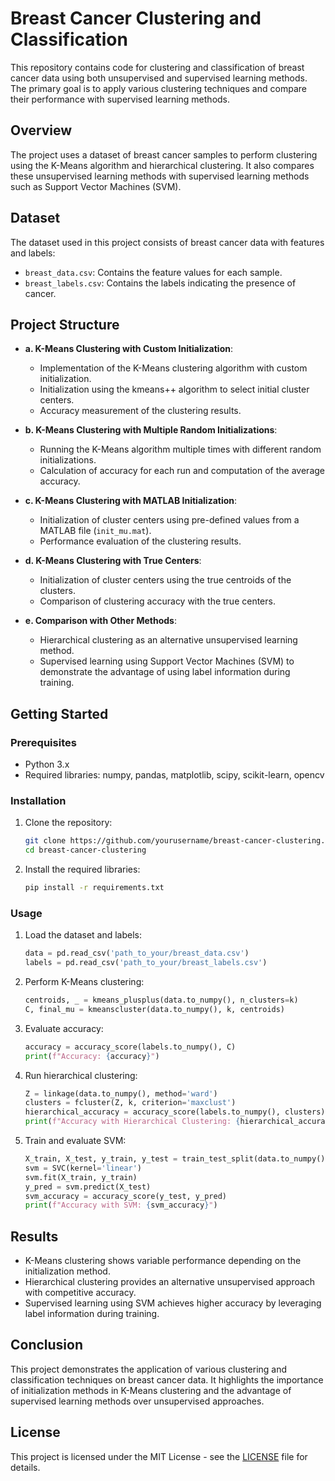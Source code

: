 # Breast Cancer Clustering and Classification

This repository contains code for clustering and classification of breast cancer data using both unsupervised and supervised learning methods. The primary goal is to apply various clustering techniques and compare their performance with supervised learning methods.

## Overview

The project uses a dataset of breast cancer samples to perform clustering using the K-Means algorithm and hierarchical clustering. It also compares these unsupervised learning methods with supervised learning methods such as Support Vector Machines (SVM).

## Dataset

The dataset used in this project consists of breast cancer data with features and labels:
- `breast_data.csv`: Contains the feature values for each sample.
- `breast_labels.csv`: Contains the labels indicating the presence of cancer.

## Project Structure

- **a. K-Means Clustering with Custom Initialization**:
  - Implementation of the K-Means clustering algorithm with custom initialization.
  - Initialization using the kmeans++ algorithm to select initial cluster centers.
  - Accuracy measurement of the clustering results.

- **b. K-Means Clustering with Multiple Random Initializations**:
  - Running the K-Means algorithm multiple times with different random initializations.
  - Calculation of accuracy for each run and computation of the average accuracy.

- **c. K-Means Clustering with MATLAB Initialization**:
  - Initialization of cluster centers using pre-defined values from a MATLAB file (`init_mu.mat`).
  - Performance evaluation of the clustering results.

- **d. K-Means Clustering with True Centers**:
  - Initialization of cluster centers using the true centroids of the clusters.
  - Comparison of clustering accuracy with the true centers.

- **e. Comparison with Other Methods**:
  - Hierarchical clustering as an alternative unsupervised learning method.
  - Supervised learning using Support Vector Machines (SVM) to demonstrate the advantage of using label information during training.

## Getting Started

### Prerequisites

- Python 3.x
- Required libraries: numpy, pandas, matplotlib, scipy, scikit-learn, opencv

### Installation

1. Clone the repository:
   ```sh
   git clone https://github.com/yourusername/breast-cancer-clustering.git
   cd breast-cancer-clustering
   ```

2. Install the required libraries:
   ```sh
   pip install -r requirements.txt
   ```

### Usage

1. Load the dataset and labels:
   ```python
   data = pd.read_csv('path_to_your/breast_data.csv')
   labels = pd.read_csv('path_to_your/breast_labels.csv')
   ```

2. Perform K-Means clustering:
   ```python
   centroids, _ = kmeans_plusplus(data.to_numpy(), n_clusters=k)
   C, final_mu = kmeanscluster(data.to_numpy(), k, centroids)
   ```

3. Evaluate accuracy:
   ```python
   accuracy = accuracy_score(labels.to_numpy(), C)
   print(f"Accuracy: {accuracy}")
   ```

4. Run hierarchical clustering:
   ```python
   Z = linkage(data.to_numpy(), method='ward')
   clusters = fcluster(Z, k, criterion='maxclust')
   hierarchical_accuracy = accuracy_score(labels.to_numpy(), clusters)
   print(f"Accuracy with Hierarchical Clustering: {hierarchical_accuracy}")
   ```

5. Train and evaluate SVM:
   ```python
   X_train, X_test, y_train, y_test = train_test_split(data.to_numpy(), labels.to_numpy(), test_size=0.2, random_state=42)
   svm = SVC(kernel='linear')
   svm.fit(X_train, y_train)
   y_pred = svm.predict(X_test)
   svm_accuracy = accuracy_score(y_test, y_pred)
   print(f"Accuracy with SVM: {svm_accuracy}")
   ```

## Results

- K-Means clustering shows variable performance depending on the initialization method.
- Hierarchical clustering provides an alternative unsupervised approach with competitive accuracy.
- Supervised learning using SVM achieves higher accuracy by leveraging label information during training.

## Conclusion

This project demonstrates the application of various clustering and classification techniques on breast cancer data. It highlights the importance of initialization methods in K-Means clustering and the advantage of supervised learning methods over unsupervised approaches.

## License

This project is licensed under the MIT License - see the [LICENSE](LICENSE) file for details.
